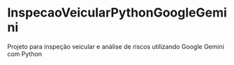 # InspecaoVeicularPythonGoogleGemini
Projeto para inspeção veicular e análise de riscos utilizando Google Gemini com Python
